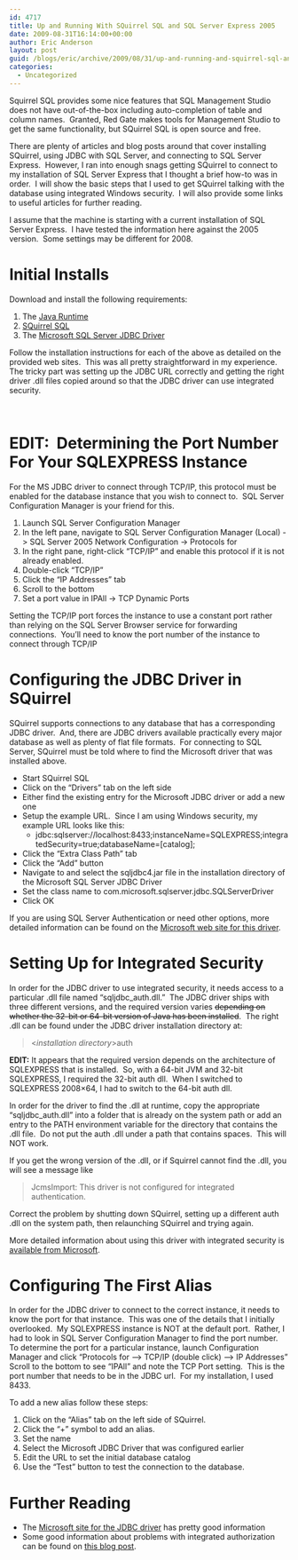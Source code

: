 ```yaml
---
id: 4717
title: Up and Running With SQuirrel SQL and SQL Server Express 2005
date: 2009-08-31T16:14:00+00:00
author: Eric Anderson
layout: post
guid: /blogs/eric/archive/2009/08/31/up-and-running-and-squirrel-sql-and-sql-server-express-2005.aspx
categories:
  - Uncategorized
---
```

Squirrel SQL provides some nice features that SQL Management Studio does not have out-of-the-box including auto-completion of table and column names.&nbsp; Granted, Red Gate makes tools for Management Studio to get the same functionality, but SQuirrel SQL is open source and free.

There are plenty of articles and blog posts around that cover installing SQuirrel, using JDBC with SQL Server, and connecting to SQL Server Express.&nbsp; However, I ran into enough snags getting SQuirrel to connect to my installation of SQL Server Express that I thought a brief how-to was in order.&nbsp; I will show the basic steps that I used to get SQuirrel talking with the database using integrated Windows security.&nbsp; I will also provide some links to useful articles for further reading.

I assume that the machine is starting with a current installation of SQL Server Express.&nbsp; I have tested the information here against the 2005 version.&nbsp; Some settings may be different for 2008.

# Initial Installs

Download and install the following requirements:

  1. The [Java Runtime](http://www.java.com/en/download/manual.jsp)
  2. [SQuirrel SQL](http://squirrel-sql.sourceforge.net/)
  3. The [Microsoft SQL Server JDBC Driver](http://msdn.microsoft.com/en-us/data/aa937724.aspx)

Follow the installation instructions for each of the above as detailed on the provided web sites.&nbsp; This was all pretty straightforward in my experience.&nbsp; The tricky part was setting up the JDBC URL correctly and getting the right driver .dll files copied around so that the JDBC driver can use integrated security.

&nbsp;

# EDIT:&nbsp; Determining the Port Number For Your SQLEXPRESS Instance  


For the MS JDBC driver to connect through TCP/IP, this protocol must be enabled for the database instance that you wish to connect to.&nbsp; SQL Server Configuration Manager is your friend for this.

  1. Launch SQL Server Configuration Manager
  2. In the left pane, navigate to SQL Server Configuration Manager (Local) -> SQL Server 2005 Network Configuration -> Protocols for <instance>
  3. In the right pane, right-click &#8220;TCP/IP&#8221; and enable this protocol if it is not already enabled.
  4. Double-click &#8220;TCP/IP&#8221;
  5. Click the &#8220;IP Addresses&#8221; tab
  6. Scroll to the bottom
  7. Set a port value in IPAll -> TCP Dynamic Ports

Setting the TCP/IP port forces the instance to use a constant port rather than relying on the SQL Server Browser service for forwarding connections.&nbsp; You&#8217;ll need to know the port number of the instance to connect through TCP/IP

# Configuring the JDBC Driver in SQuirrel

SQuirrel supports connections to any database that has a corresponding JDBC driver.&nbsp; And, there are JDBC drivers available practically every major database as well as plenty of flat file formats.&nbsp; For connecting to SQL Server, SQuirrel must be told where to find the Microsoft driver that was installed above.

  * Start SQuirrel SQL
  * Click on the &ldquo;Drivers&rdquo; tab on the left side
  * Either find the existing entry for the Microsoft JDBC driver or add a new one
  * Setup the example URL.&nbsp; Since I am using Windows security, my example URL looks like this: 
      * jdbc:sqlserver://localhost:8433;instanceName=SQLEXPRESS;integratedSecurity=true;databaseName=[catalog];
  * Click the &ldquo;Extra Class Path&rdquo; tab
  * Click the &ldquo;Add&rdquo; button
  * Navigate to and select the sqljdbc4.jar file in the installation directory of the Microsoft SQL Server JDBC Driver
  * Set the class name to com.microsoft.sqlserver.jdbc.SQLServerDriver
  * Click OK

If you are using SQL Server Authentication or need other options, more detailed information can be found on the [Microsoft web site for this driver](http://msdn.microsoft.com/en-us/library/ms378428(SQL.90).aspx).

# Setting Up for Integrated Security

In order for the JDBC driver to use integrated security, it needs access to a particular .dll file named &ldquo;sqljdbc_auth.dll.&rdquo;&nbsp; The JDBC driver ships with three different versions, and the required version varies <span style="text-decoration: line-through">depending on whether the 32-bit or 64-bit version of Java has been installed</span>.&nbsp; The right .dll can be found under the JDBC driver installation directory at:

> <_installation directory_>auth<JVM type>

**EDIT:** It appears that the required version depends on the architecture of SQLEXPRESS that is installed.&nbsp; So, with a 64-bit JVM and 32-bit SQLEXPRESS, I required the 32-bit auth dll.&nbsp; When I switched to SQLEXPRESS 2008&#215;64, I had to switch to the 64-bit auth dll.

In order for the driver to find the .dll at runtime, copy the appropriate &ldquo;sqljdbc_auth.dll&rdquo; into a folder that is already on the system path or add an entry to the PATH environment variable for the directory that contains the .dll file.&nbsp; Do not put the auth .dll under a path that contains spaces.&nbsp; This will NOT work.

If you get the wrong version of the .dll, or if Squirrel cannot find the .dll, you will see a message like

> JcmsImport: This driver is not configured for integrated authentication.

Correct the problem by shutting down SQuirrel, setting up a different auth .dll on the system path, then relaunching SQuirrel and trying again.

More detailed information about using this driver with integrated security is [available from Microsoft](http://msdn.microsoft.com/en-us/library/ms378428(SQL.90).aspx#Connectingintegrated).

# Configuring The First Alias

In order for the JDBC driver to connect to the correct instance, it needs to know the port for that instance.&nbsp; This was one of the details that I initially overlooked.&nbsp; My SQLEXPRESS instance is NOT at the default port.&nbsp; Rather, I had to look in SQL Server Configuration Manager to find the port number.&nbsp; To determine the port for a particular instance, launch Configuration Manager and click &ldquo;Protocols for <instance> &ndash;> TCP/IP (double click) &ndash;> IP Addresses&rdquo; Scroll to the bottom to see &ldquo;IPAll&rdquo; and note the TCP Port setting.&nbsp; This is the port number that needs to be in the JDBC url.&nbsp; For my installation, I used 8433.

To add a new alias follow these steps:

  1. Click on the &ldquo;Alias&rdquo; tab on the left side of SQuirrel.
  2. Click the &ldquo;+&rdquo; symbol to add an alias.
  3. Set the name
  4. Select the Microsoft JDBC Driver that was configured earlier
  5. Edit the URL to set the initial database catalog
  6. Use the &ldquo;Test&rdquo; button to test the connection to the database.

# Further Reading

  * The [Microsoft site for the JDBC driver](http://msdn.microsoft.com/en-us/library/ms378428(SQL.90).aspx) has pretty good information
  * Some good information about problems with integrated authorization can be found on [this blog post](http://blogs.msdn.com/jdbcteam/archive/2007/06/18/com-microsoft-sqlserver-jdbc-sqlserverexception-this-driver-is-not-configured-for-integrated-authentication.aspx).